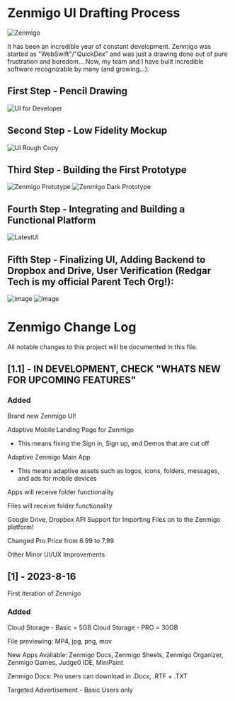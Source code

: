 # Zenmigo UI Drafting Process

 ![Zenmigo](https://github.com/zenmigo/Zenmigo-Changelog/assets/50426742/9dce7b6a-f894-4345-8b12-0ed52817bf53)

It has been an incredible year of constant development. Zenmigo was started as "WebSwift"/"QuickDex" and was just a drawing done out of pure frustration and boredom... Now, my team and I have built incredible software recognizable by many (and growing...):

## First Step - Pencil Drawing

![UI for Developer](https://user-images.githubusercontent.com/50426742/194202647-e2fdb6c3-632a-4074-8db9-5a39da3ed909.jpg)

## Second Step - Low Fidelity Mockup

![UI Rough Copy](https://user-images.githubusercontent.com/50426742/194202756-0439ddd9-03b8-41ff-9435-b9dadff891ce.PNG)

## Third Step - Building the First Prototype

![Zenmigo Prototype](https://user-images.githubusercontent.com/50426742/194204163-f7469045-d3ba-4061-b3bb-9ddcff8f366f.png)
![Zenmigo Dark Prototype](https://user-images.githubusercontent.com/50426742/194204176-59c9be88-1c96-4fad-8290-459a5137a5b8.png)


## Fourth Step - Integrating and Building a Functional Platform 

![LatestUI](https://user-images.githubusercontent.com/50426742/198410805-c91adb19-c0ab-4aef-8e46-9e1131c39b16.jpg)

## Fifth Step - Finalizing UI, Adding Backend to Dropbox and Drive, User  Verification (Redgar Tech is my official Parent Tech Org!):

![image](https://github.com/zenmigo/Zenmigo-Changelog/assets/50426742/9e876804-bb33-4cde-9591-f08649b03905)
![image](https://github.com/zenmigo/Zenmigo-Changelog/assets/50426742/74a18c25-3ba3-4b6d-9774-180669fce9bc)


# Zenmigo Change Log
All notable changes to this project will be documented in this file.
  
## [1.1] - IN DEVELOPMENT, CHECK "WHATS NEW FOR UPCOMING FEATURES"

### Added

Brand new Zenmigo UI!

Adaptive Mobile Landing Page for Zenmigo
   * This means fixing the Sign in, Sign up, and Demos that are cut off


Adaptive Zenmigo Main App
  * This means adaptive assets such as logos, icons, folders, messages, and ads for mobile devices
  
Apps will receive folder functionality

Files will receive folder functionality

Google Drive, Dropbox API Support for Importing Files on to the Zenmigo platform!

Changed Pro Price from 6.99 to 7.99 

Other Minor UI/UX Improvements

 
 
## [1] - 2023-8-16
 
First iteration of Zenmigo

### Added

Cloud Storage - Basic = 5GB 
Cloud Storage - PRO = 30GB

File previewing: MP4, jpg, png, mov

New Apps Avaliable: Zenmigo Docs, Zenmigo Sheets, Zenmigo Organizer, Zenmigo Games, Judge0 IDE, MiniPaint

Zenmigo Docs: Pro users can download in .Docx, .RTF + .TXT

Targeted Advertisement - Basic Users only

